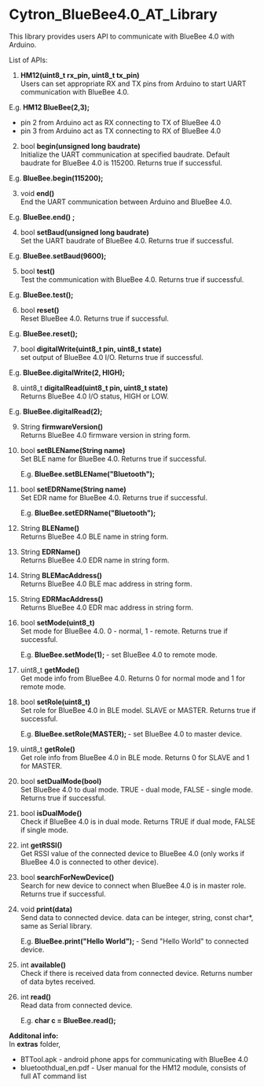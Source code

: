 # Cytron_BlueBee4.0_AT_Library

This library provides users API to communicate with BlueBee 4.0 with Arduino.

List of APIs:

1. <strong>HM12(uint8_t rx_pin, uint8_t tx_pin) </strong></br>Users can set appropriate RX and TX pins from Arduino to start UART communication with BlueBee 4.0.

  E.g.<strong> HM12 BlueBee(2,3); </strong>
  - pin 2 from Arduino act as RX connecting to TX of BlueBee 4.0
  - pin 3 from Arduino act as TX connecting to RX of BlueBee 4.0
  
2. bool <strong>begin(unsigned long baudrate)</strong></br>Initialize the UART communication at specified baudrate. Default baudrate for BlueBee 4.0 is 115200. Returns true if successful.

  E.g.<strong> BlueBee.begin(115200); </strong>
  
3. void <strong>end()</strong></br>End the UART communication between Arduino and BlueBee 4.0.

  E.g.<strong> BlueBee.end() ;</strong>
  
4. bool <strong>setBaud(unsigned long baudrate)</strong></br>Set the UART baudrate of BlueBee 4.0. Returns true if successful.

  E.g.<strong> BlueBee.setBaud(9600); </strong>

5. bool <strong>test()</strong></br>Test the communication with BlueBee 4.0. Returns true if successful.

  E.g.<strong> BlueBee.test(); </strong>

6. bool <strong>reset()</strong></br>Reset BlueBee 4.0. Returns true if successful.

  E.g.<strong> BlueBee.reset();</strong>

7. bool <strong>digitalWrite(uint8_t pin, uint8_t state)</strong></br> set output of BlueBee 4.0 I/O. Returns true if successful.

  E.g.<strong> BlueBee.digitalWrite(2, HIGH); </strong>
  
8. uint8_t <strong>digitalRead(uint8_t pin, uint8_t state)</strong></br> Returns BlueBee 4.0 I/O status, HIGH or LOW.

  E.g.<strong> BlueBee.digitalRead(2); </strong>
  
9. String <strong>firmwareVersion()</strong></br> Returns BlueBee 4.0 firmware version in string form.

10. bool <strong>setBLEName(String name)</strong></br> Set BLE name for BlueBee 4.0. Returns true if successful.

    E.g.<strong> BlueBee.setBLEName("Bluetooth"); </strong>

11. bool <strong>setEDRName(String name)</strong></br> Set EDR name for BlueBee 4.0. Returns true if successful.

    E.g.<strong> BlueBee.setEDRName("Bluetooth"); </strong>

12. String <strong>BLEName()</strong></br> Returns BlueBee 4.0 BLE name in string form.

13. String <strong>EDRName()</strong></br> Returns BlueBee 4.0 EDR name in string form.

14. String <strong>BLEMacAddress()</strong></br> Returns BlueBee 4.0 BLE mac address in string form.

15. String <strong>EDRMacAddress()</strong></br> Returns BlueBee 4.0 EDR mac address in string form.

16. bool <strong>setMode(uint8_t)</strong></br> Set mode for BlueBee 4.0. 0 - normal, 1 - remote. Returns true if successful.

    E.g.<strong> BlueBee.setMode(1); </strong> - set BlueBee 4.0 to remote mode.

17. uint8_t <strong>getMode()</strong></br> Get mode info from BlueBee 4.0. Returns 0 for normal mode and 1 for remote mode.

18. bool <strong>setRole(uint8_t)</strong></br> Set role for BlueBee 4.0 in BLE model. SLAVE or MASTER. Returns true if successful.

    E.g.<strong> BlueBee.setRole(MASTER); </strong> - set BlueBee 4.0 to master device.

19. uint8_t <strong>getRole()</strong></br> Get role info from BlueBee 4.0 in BLE mode. Returns 0 for SLAVE and 1 for MASTER.

20. bool <strong>setDualMode(bool)</strong></br> Set BlueBee 4.0 to dual mode. TRUE - dual mode, FALSE - single mode. Returns true if successful.

21. bool <strong>isDualMode()</strong></br> Check if BlueBee 4.0 is in dual mode. Returns TRUE if dual mode, FALSE if single mode.

22. int <strong>getRSSI()</strong></br> Get RSSI value of the connected device to BlueBee 4.0 (only works if BlueBee 4.0 is connected to other device).

23. bool <strong>searchForNewDevice()</strong></br> Search for new device to connect when BlueBee 4.0 is in master role. Returns true if successful.

24. void <strong>print(data)</strong></br> Send data to connected device. data can be integer, string, const char*, same as Serial library.

    E.g.<strong> BlueBee.print("Hello World"); </strong> - Send "Hello World" to connected device.
    
25. int <strong>available()</strong></br> Check if there is received data from connected device. Returns number of data bytes received.

26. int <strong>read()</strong></br> Read data from connected device.

    E.g.<strong> char c = BlueBee.read(); </strong>

<strong> Additonal info:</strong></br>
In <strong>extras</strong> folder, </br>
- BTTool.apk - android phone apps for communicating with BlueBee  4.0
- bluetoothdual_en.pdf - User manual for the HM12 module, consists of full AT command list
